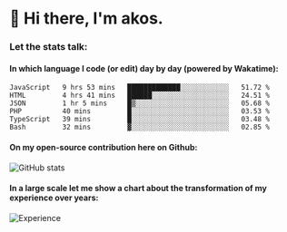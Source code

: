 # 👋 Hi there, I'm akos. 


### Let the stats talk:


#### In which language I code (or edit) day by day (powered by Wakatime): 

<!--START_SECTION:waka-->

```text
JavaScript   9 hrs 53 mins   █████████████░░░░░░░░░░░░   51.72 %
HTML         4 hrs 41 mins   ██████░░░░░░░░░░░░░░░░░░░   24.51 %
JSON         1 hr 5 mins     █▒░░░░░░░░░░░░░░░░░░░░░░░   05.68 %
PHP          40 mins         █░░░░░░░░░░░░░░░░░░░░░░░░   03.53 %
TypeScript   39 mins         █░░░░░░░░░░░░░░░░░░░░░░░░   03.48 %
Bash         32 mins         ▓░░░░░░░░░░░░░░░░░░░░░░░░   02.85 %
```

<!--END_SECTION:waka-->

#### On my open-source contribution here on Github:
 
![GitHub stats](https://github-readme-stats.vercel.app/api?username=akosbalasko)

#### In a large scale let me show a chart about the transformation of my experience over years:   

![Experience](https://cr-skills-chart-widget.azurewebsites.net/api/api?username=akosbalasko)
